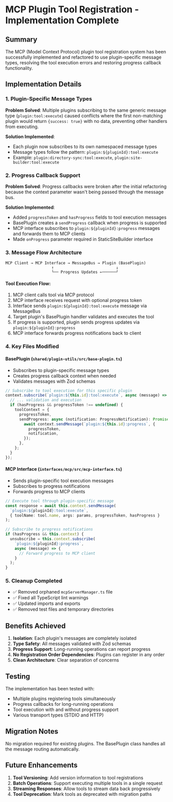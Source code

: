 # MCP Plugin Tool Registration - Implementation Complete

## Summary

The MCP (Model Context Protocol) plugin tool registration system has been successfully implemented and refactored to use plugin-specific message types, resolving the tool execution errors and restoring progress callback functionality.

## Implementation Details

### 1. Plugin-Specific Message Types

**Problem Solved**: Multiple plugins subscribing to the same generic message type (`plugin:tool:execute`) caused conflicts where the first non-matching plugin would return `{success: true}` with no data, preventing other handlers from executing.

**Solution Implemented**: 
- Each plugin now subscribes to its own namespaced message types
- Message types follow the pattern: `plugin:${pluginId}:tool:execute`
- Example: `plugin:directory-sync:tool:execute`, `plugin:site-builder:tool:execute`

### 2. Progress Callback Support

**Problem Solved**: Progress callbacks were broken after the initial refactoring because the context parameter wasn't being passed through the message bus.

**Solution Implemented**:
- Added `progressToken` and `hasProgress` fields to tool execution messages
- BasePlugin creates a `sendProgress` callback when progress is supported
- MCP interface subscribes to `plugin:${pluginId}:progress` messages and forwards them to MCP clients
- Made `onProgress` parameter required in StaticSiteBuilder interface

### 3. Message Flow Architecture

```
MCP Client → MCP Interface → MessageBus → Plugin (BasePlugin)
                    ↑                           ↓
                    └── Progress Updates ←──────┘
```

#### Tool Execution Flow:
1. MCP client calls tool via MCP protocol
2. MCP interface receives request with optional progress token
3. Interface sends `plugin:${pluginId}:tool:execute` message via MessageBus
4. Target plugin's BasePlugin handler validates and executes the tool
5. If progress is supported, plugin sends progress updates via `plugin:${pluginId}:progress`
6. MCP interface forwards progress notifications back to client

### 4. Key Files Modified

#### BasePlugin (`shared/plugin-utils/src/base-plugin.ts`)
- Subscribes to plugin-specific message types
- Creates progress callback context when needed
- Validates messages with Zod schemas

```typescript
// Subscribe to tool execution for this specific plugin
context.subscribe(`plugin:${this.id}:tool:execute`, async (message) => {
  // ... validation and execution
  if (hasProgress && progressToken !== undefined) {
    toolContext = {
      progressToken,
      sendProgress: async (notification: ProgressNotification): Promise<void> => {
        await context.sendMessage(`plugin:${this.id}:progress`, {
          progressToken,
          notification,
        });
      },
    };
  }
});
```

#### MCP Interface (`interfaces/mcp/src/mcp-interface.ts`)
- Sends plugin-specific tool execution messages
- Subscribes to progress notifications
- Forwards progress to MCP clients

```typescript
// Execute tool through plugin-specific message
const response = await this.context.sendMessage(
  `plugin:${pluginId}:tool:execute`,
  { toolName: tool.name, args: params, progressToken, hasProgress }
);

// Subscribe to progress notifications
if (hasProgress && this.context) {
  unsubscribe = this.context.subscribe(
    `plugin:${pluginId}:progress`,
    async (message) => {
      // Forward progress to MCP client
    }
  );
}
```

### 5. Cleanup Completed

- ✅ Removed orphaned `mcpServerManager.ts` file
- ✅ Fixed all TypeScript lint warnings
- ✅ Updated imports and exports
- ✅ Removed test files and temporary directories

## Benefits Achieved

1. **Isolation**: Each plugin's messages are completely isolated
2. **Type Safety**: All messages validated with Zod schemas
3. **Progress Support**: Long-running operations can report progress
4. **No Registration Order Dependencies**: Plugins can register in any order
5. **Clean Architecture**: Clear separation of concerns

## Testing

The implementation has been tested with:
- Multiple plugins registering tools simultaneously
- Progress callbacks for long-running operations
- Tool execution with and without progress support
- Various transport types (STDIO and HTTP)

## Migration Notes

No migration required for existing plugins. The BasePlugin class handles all the message routing automatically.

## Future Enhancements

1. **Tool Versioning**: Add version information to tool registrations
2. **Batch Operations**: Support executing multiple tools in a single request
3. **Streaming Responses**: Allow tools to stream data back progressively
4. **Tool Deprecation**: Mark tools as deprecated with migration paths